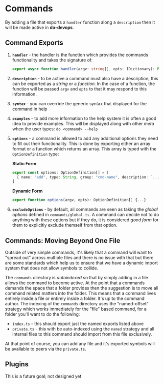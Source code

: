 # Commands

By adding a file that exports a `handler` function along a `description` then it will be made active in **do-devops**.

## Command Exports

1. **`handler`** - the handler is the function which provides the commands functionality and takes the signature of:

    ```typescript
    export async function handler(argv: string[], opts: IDictionary): Promise<void> {...}
    ```

2. **`description`** - to be active a command must also have a description, this can be exported as a _string_ or a _function_. In the case of a function, the function will be passed `argv` and `opts` to that it may respond to this information.
3. **`syntax`** - you can override the generic syntax that displayed for the command in help
4. **`examples`** - to add more information to the help system it is often a good idea to provide examples. This will be displayed along with other _meta_ when the user types: `do <command> --help`
5. **`options`** - a command is allowed to add any additional options they need to fill out their functionality. This is done by exporting either an array format or a function which returns an array. This array is typed with the `OptionDefinition` type:

    **Static Form**:
    ```typescript
    export const options: OptionDefinition[] = [
      { name: "add", type: String, group: "cmd-name", description: `...`}
    ]
    ```
   
    **Dynamic Form**
     ```typescript
     export function options(argv, opts): OptionDefinition[] {...}
     ```

6. **`excludeOptions`** - by default, all commands are seen as taking the _global options_ defined in `commands/global.ts`. A command can decide not to do anything with these options but if they do, it is considered _good form_ for them to explicitly exclude themself from that option.

## Commands: Moving Beyond One File
Outside of very simple commands, it's likely that a command will want to "spread out" across multiple files and there is no issue with that but there are some standards which help us to ensure that we have a dynamic import system that does not allow symbols to collide.

The `commands` directory is _autoindexed_ so that by simply adding in a file allows the command to become active. At the point that a commands demands the space that a folder provides then the suggestion is to move all command related matters into the folder. This means that a command lives entirely inside a file or entirely inside a folder. It's up to the command author. The indexing of the `commands` directory uses the "named-offset" strategy which works immediately for the "file" based command, for a folder you'll want to do the following:

   - `index.ts` - this should export just the named exports listed above
   - `private.ts` - this with be auto-indexed using the `named` strategy and all internal files to this command should import from this file exclusively. 

At that point of course, you can add any file and it's exported symbols will be available to peers via the `private.ts`.

## Plugins
This is a future goal; not designed yet